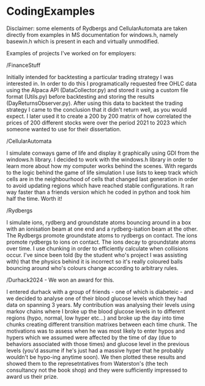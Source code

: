 # CodingExamples

Disclaimer: some elements of Rydbergs and CellularAutomata are taken directly from examples in MS documentation for windows.h, namely basewin.h which is present in each and virtually unmodified.

Examples of projects I've worked on for employers:

/FinanceStuff

Initially intended for backtesting a particular trading strategy I was interested in. In order to do this I programatically requested free OHLC data using the Alpaca API (DataCollector.py) and stored it using a custom file format (Utils.py) before backtesting and storing the results (DayReturnsObserver.py). After using this data to backtest the trading strategy I came to the conclusion that it didn't return well, as you would expect. I later used it to create a 200 by 200 matrix of how correlated the prices of 200 different stocks were over the period 2021 to 2023 which someone wanted to use for their dissertation.

/CellularAutomata

I simulate conways game of life and display it graphically using GDI from the windows.h library. I decided to work with the windows.h library in order to learn more about how my computer works behind the scenes. With regards to the logic behind the game of life simulation I use lists to keep track which cells are in the neighbourhood of cells that changed last generation in order to avoid updating regions which have reached stable configurations. It ran way faster than a friends version which he coded in python and took him half the time. Worth it!

/Rydbergs

I simulate ions, rydberg and groundstate atoms bouncing around in a box with an ionisation beam at one end and a rydberg-isation beam at the other. The Rydbergs promote groundstate atoms to rydbergs on contact. The ions promote rydbergs to ions on contact. The ions decay to groundstate atoms over time. I use chunking in order to efficiently calculate when collisions occur. I've since been told (by the student who's project I was assisting with) that the physics behind it is incorrect so it's really coloured balls bouncing around who's colours change according to arbitrary rules.

/Durhack2024 - We won an award for this.

I entered durhack with a group of friends - one of which is diabeteic - and we decided to analyse one of their blood glucose levels which they had data on spanning 3 years. My contribution was analysing their levels using markov chains where I broke up the blood glucose levels in to different regions (hypo, normal, low hyper etc...) and broke up the day into time chunks creating different transition matrixes between each time chunk. The motivations was to assess when he was most likely to enter hypos and hypers which we assumed were affected by the time of day (due to behaviors associated with those times) and glucose level in the previous levels (you'd assume if he's just had a massive hyper that he probably wouldn't be hypo-ing anytime soon). We then plotted these results and showed them to the represetntatives from Waterston's (the tech consultancy not the book shop) and they were sufficiently impressed to award us their prize.

